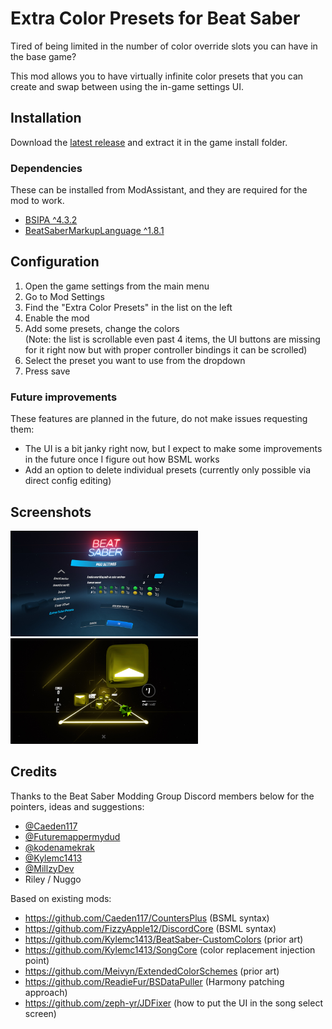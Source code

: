 # Extra Color Presets for Beat Saber

Tired of being limited in the number of color override slots you can have in the base game?

This mod allows you to have virtually infinite color presets that you can create and swap between using the in-game settings UI.

## Installation

Download the [latest release](https://github.com/DJDavid98/BSExtraColorPresets/releases/latest) and extract it in the game install folder.

### Dependencies

These can be installed from ModAssistant, and they are required for the mod to work. 

- [BSIPA ^4.3.2](https://github.com/bsmg/BeatSaber-IPA-Reloaded)
- [BeatSaberMarkupLanguage ^1.8.1](https://github.com/monkeymanboy/BeatSaberMarkupLanguage)

## Configuration

1. Open the game settings from the main menu
2. Go to Mod Settings
3. Find the "Extra Color Presets" in the list on the left
4. Enable the mod
5. Add some presets, change the colors<br>(Note: the list is scrollable even past 4 items, the UI buttons are missing for it right now but with proper controller bindings it can be scrolled)
6. Select the preset you want to use from the dropdown
7. Press save

### Future improvements

These features are planned in the future, do not make issues requesting them:

* The UI is a bit janky right now, but I expect to make some improvements in the future once I figure out how BSML works
* Add an option to delete individual presets (currently only possible via direct config editing)

## Screenshots

<img src="screenshots/settings.jpg" alt="Mod settings screen screenshot" width="300" height="169" />

<img src="screenshots/ingame.jpg" alt="Mod settings screen screenshot" width="300" height="169" />

## Credits

Thanks to the Beat Saber Modding Group Discord members below for the pointers, ideas and suggestions:

* [@Caeden117](https://github.com/Caeden117)
* [@Futuremappermydud](https://github.com/Futuremappermydud)
* [@kodenamekrak](https://github.com/kodenamekrak)
* [@Kylemc1413](https://github.com/Kylemc1413)
* [@MillzyDev](https://github.com/MillzyDev)
* Riley / Nuggo

Based on existing mods:

* https://github.com/Caeden117/CountersPlus (BSML syntax)
* https://github.com/FizzyApple12/DiscordCore (BSML syntax)
* https://github.com/Kylemc1413/BeatSaber-CustomColors (prior art)
* https://github.com/Kylemc1413/SongCore (color replacement injection point)
* https://github.com/Meivyn/ExtendedColorSchemes (prior art)
* https://github.com/ReadieFur/BSDataPuller (Harmony patching approach)
* https://github.com/zeph-yr/JDFixer (how to put the UI in the song select screen)
